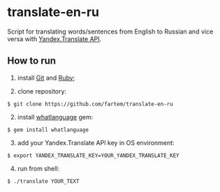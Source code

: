 # translate-en-ru

Script for translating words/sentences from English to Russian and vice versa with [Yandex.Translate API](https://tech.yandex.com/translate/).

## How to run

1. install [Git](https://git-scm.com/) and [Ruby](https://www.ruby-lang.org/en/);

2. clone repository:

```shell
$ git clone https://github.com/fartem/translate-en-ru
```

2. install [whatlanguage](https://github.com/peterc/whatlanguage) gem:

```shell
$ gem install whatlanguage
```

3. add your Yandex.Translate API key in OS environment:

```shell
$ export YANDEX_TRANSLATE_KEY=YOUR_YANDEX_TRANSLATE_KEY
```

4. run from shell:

```shell
$ ./translate YOUR_TEXT
```
